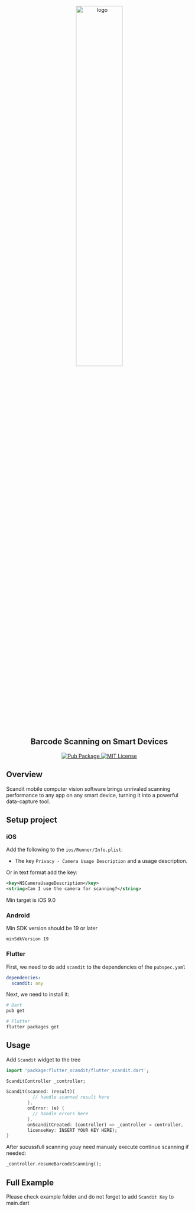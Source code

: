 <p align="center">
    <img src="https://github.com/fryette/flutter_scandit/blob/prepare_release/assets/scandit_logo.png" width="50%" alt="logo" />
  <h2 align="center">
    Barcode Scanning on Smart Devices
  </h2>
  <p align="center">
  <a align="center" href="https://github.com/fryette/flutter_scandit/blob/master/assets/scandit_logo.png">
    <img alt="Pub Package" src="https://img.shields.io/pub/v/scandit.svg">
  </a>
  <a href="https://opensource.org/licenses/MIT">
    <img alt="MIT License" src="https://img.shields.io/badge/License-MIT-blue.svg">
  </a>
  </p>
</p>

## Overview

Scandit mobile computer vision software brings unrivaled scanning performance to any app on any smart device, turning it into a powerful data-capture tool.

## Setup project

### iOS

Add the following to the `ios/Runner/Info.plist`:

* The key `Privacy - Camera Usage Description` and a usage description.

Or in text format add the key:

```xml
<key>NSCameraUsageDescription</key>
<string>Can I use the camera for scanning?</string>
```
Min target is iOS 9.0


### Android

Min SDK version should be 19 or later

```
minSdkVersion 19
```

### Flutter

First, we need to do add `scandit` to the dependencies of the `pubspec.yaml`

```yaml
dependencies:
  scandit: any
```

Next, we need to install it:

```sh
# Dart
pub get

# Flutter
flutter packages get
```

## Usage

Add `Scandit` widget to the tree

```dart
import 'package:flutter_scandit/flutter_scandit.dart';

ScanditController _controller;

Scandit(scanned: (result){
          // handle scanned result here
        },
        onError: (e) {
          // handle errors here
        },
        onScanditCreated: (controller) => _controller = controller,
        licenseKey: INSERT YOUR KEY HERE);
}
```

After sucussfull scanning youy need manualy execute continue scanning if needed:

```dart
_controller.resumeBarcodeScanning();
```

## Full Example
Please check example folder and do not forget to add `Scandit Key` to main.dart
